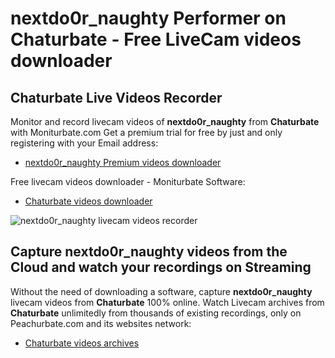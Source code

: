 # nextdo0r_naughty Performer on Chaturbate - Free LiveCam videos downloader

## Chaturbate Live Videos Recorder

Monitor and record livecam videos of **nextdo0r_naughty** from **Chaturbate** with Moniturbate.com
Get a premium trial for free by just and only registering with your Email address:
* [nextdo0r_naughty Premium videos downloader](https://moniturbate.com/request-demo-licence-key.html)

Free livecam videos downloader - Moniturbate Software:
* [Chaturbate videos downloader](https://moniturbate.com/moniturbate-download-software.html)

![nextdo0r_naughty livecam videos recorder](https://peachurnet.com/templates/moniturbate-software.png)


## Capture nextdo0r_naughty videos from the Cloud and watch your recordings on Streaming

Without the need of downloading a software, capture **nextdo0r_naughty** livecam videos from **Chaturbate** 100% online.
Watch Livecam archives from **Chaturbate** unlimitedly from thousands of existing recordings, only on Peachurbate.com and its websites network:
* [Chaturbate videos archives](https://peachurnet.com/)
